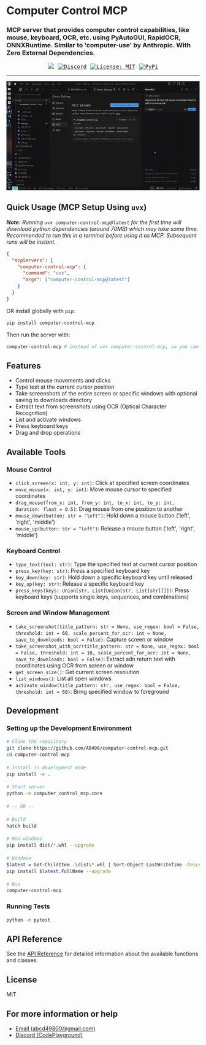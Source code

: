 # Computer Control MCP

### MCP server that provides computer control capabilities, like mouse, keyboard, OCR, etc. using PyAutoGUI, RapidOCR, ONNXRuntime. Similar to 'computer-use' by Anthropic. With Zero External Dependencies.

<div align="center" style="text-align:center;font-family: monospace; display: flex; align-items: center; justify-content: center; width: 100%; gap: 10px">
    <a href="https://nextjs-boilerplate-ashy-nine-64.vercel.app/demo-computer-control"><img
            src="https://komarev.com/ghpvc/?username=AB498&label=DEMO&style=for-the-badge&color=CC0000" /></a>
    <a href="https://discord.gg/ZeeqSBpjU2"><img
            src="https://img.shields.io/discord/1095854826786668545?style=for-the-badge&color=0000CC" alt="Discord"></a>
    <a href="https://img.shields.io/badge/License-MIT-yellow.svg"><img
            src="https://img.shields.io/badge/License-MIT-yellow.svg?style=for-the-badge&color=00CC00" alt="License: MIT"></a>
    <a href="https://pypi.org/project/computer-control-mcp"><img
            src="https://img.shields.io/pypi/v/computer-control-mcp?style=for-the-badge" alt="PyPi"></a>
</div>

---

![MCP Computer Control Demo](https://github.com/AB498/computer-control-mcp/blob/main/demonstration.gif?raw=true)

## Quick Usage (MCP Setup Using `uvx`)

***Note:** Running `uvx computer-control-mcp@latest` for the first time will download python dependencies (around 70MB) which may take some time. Recommended to run this in a terminal before using it as MCP. Subsequent runs will be instant.* 

```json
{
  "mcpServers": {
    "computer-control-mcp": {
      "command": "uvx",
      "args": ["computer-control-mcp@latest"]
    }
  }
}
```

OR install globally with `pip`:
```bash
pip install computer-control-mcp
```
Then run the server with:
```bash
computer-control-mcp # instead of uvx computer-control-mcp, so you can use the latest version, also you can `uv cache clean` to clear the cache and `uvx` again to use latest version.
```

## Features

- Control mouse movements and clicks
- Type text at the current cursor position
- Take screenshots of the entire screen or specific windows with optional saving to downloads directory
- Extract text from screenshots using OCR (Optical Character Recognition)
- List and activate windows
- Press keyboard keys
- Drag and drop operations

## Available Tools

### Mouse Control
- `click_screen(x: int, y: int)`: Click at specified screen coordinates
- `move_mouse(x: int, y: int)`: Move mouse cursor to specified coordinates
- `drag_mouse(from_x: int, from_y: int, to_x: int, to_y: int, duration: float = 0.5)`: Drag mouse from one position to another
- `mouse_down(button: str = "left")`: Hold down a mouse button ('left', 'right', 'middle')
- `mouse_up(button: str = "left")`: Release a mouse button ('left', 'right', 'middle')

### Keyboard Control
- `type_text(text: str)`: Type the specified text at current cursor position
- `press_key(key: str)`: Press a specified keyboard key
- `key_down(key: str)`: Hold down a specific keyboard key until released
- `key_up(key: str)`: Release a specific keyboard key
- `press_keys(keys: Union[str, List[Union[str, List[str]]]])`: Press keyboard keys (supports single keys, sequences, and combinations)

### Screen and Window Management
- `take_screenshot(title_pattern: str = None, use_regex: bool = False, threshold: int = 60, scale_percent_for_ocr: int = None, save_to_downloads: bool = False)`: Capture screen or window
- `take_screenshot_with_ocr(title_pattern: str = None, use_regex: bool = False, threshold: int = 10, scale_percent_for_ocr: int = None, save_to_downloads: bool = False)`: Extract adn return text with coordinates using OCR from screen or window
- `get_screen_size()`: Get current screen resolution
- `list_windows()`: List all open windows
- `activate_window(title_pattern: str, use_regex: bool = False, threshold: int = 60)`: Bring specified window to foreground

## Development

### Setting up the Development Environment

```bash
# Clone the repository
git clone https://github.com/AB498/computer-control-mcp.git
cd computer-control-mcp

# Install in development mode
pip install -e .

# Start server
python -m computer_control_mcp.core

# -- OR --

# Build
hatch build

# Non-windows
pip install dist/*.whl --upgrade

# Windows
$latest = Get-ChildItem .\dist\*.whl | Sort-Object LastWriteTime -Descending | Select-Object -First 1
pip install $latest.FullName --upgrade 

# Run
computer-control-mcp
```

### Running Tests

```bash
python -m pytest
```

## API Reference

See the [API Reference](docs/api.md) for detailed information about the available functions and classes.

## License

MIT

## For more information or help

- [Email (abcd49800@gmail.com)](mailto:abcd49800@gmail.com)
- [Discord (CodePlayground)](https://discord.gg/ZeeqSBpjU2)
